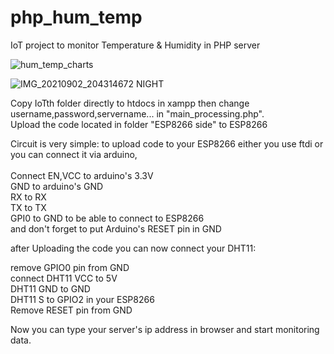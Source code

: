 # php_hum_temp
IoT project to monitor Temperature &amp; Humidity in PHP server

![hum_temp_charts](https://user-images.githubusercontent.com/64654197/132410671-d1ed2414-d3c9-48b6-b5a1-cccddb30876e.png)


![IMG_20210902_204314672 NIGHT](https://user-images.githubusercontent.com/64654197/132410297-740b5292-cf44-4900-8911-73a1002acbbe.jpg)


Copy IoTth folder directly to htdocs in xampp then change username,password,servername... in "main_processing.php".<br/>
Upload the code located in folder "ESP8266 side" to ESP8266

Circuit is very simple: to upload code to your ESP8266 either you use ftdi or you can connect it via arduino,<br/>
<br/>
Connect EN,VCC to arduino's 3.3V<br/>
GND to arduino's GND<br/>
RX to RX<br/>
TX to TX<br/>
GPI0 to GND to be able to connect to ESP8266 <br/>
and don't forget to put Arduino's RESET pin in GND<br/>

after Uploading the code you can now connect your DHT11:<br/>

remove GPIO0 pin from GND<br/>
connect DHT11 VCC to 5V<br/>
DHT11 GND to GND<br/>
DHT11 S to GPIO2 in your ESP8266<br/>
Remove RESET pin from GND<br/>


Now you can type your server's ip address in browser and start monitoring data.


